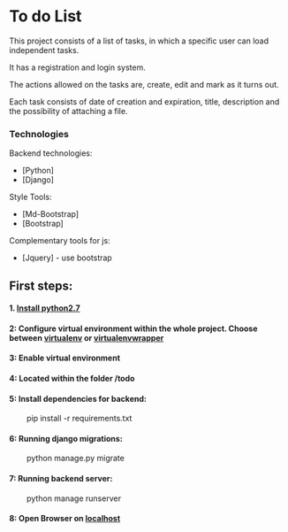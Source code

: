 # To do List
This project consists of a list of tasks,
in which a specific user can load independent tasks.

It has a registration and login system.

The actions allowed on the tasks are, create, edit and mark as it turns out.

Each task consists of date of creation and expiration, title, description
and the possibility of attaching a file.

### Technologies

Backend technologies:

* [Python]
* [Django]

Style Tools:

* [Md-Bootstrap]
* [Bootstrap]

Complementary tools for js:

* [Jquery] - use bootstrap

## First steps:

#### 1. [Install python2.7](https://www.python.org/download/releases/2.7/)

#### 2: Configure virtual environment within the whole project. Choose between [virtualenv](https://virtualenv.pypa.io/en/stable/) or [virtualenvwrapper](https://virtualenvwrapper.readthedocs.io/en/latest/)

#### 3: Enable virtual environment

#### 4: Located within the folder /todo

#### 5: Install dependencies for backend:
        pip install -r requirements.txt

#### 6: Running django migrations:
        python manage.py migrate

#### 7: Running backend server:
        python manage runserver

#### 8: Open Browser on [localhost](http://127.0.0.1:8000)

